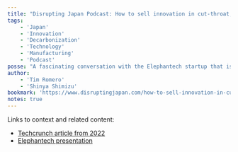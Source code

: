 ```yaml
---
title: "Disrupting Japan Podcast: How to sell innovation in cut-throat, low-margin industries"
tags:
    - 'Japan'
    - 'Innovation'
    - 'Decarbonization'
    - 'Technology'
    - 'Manufacturing'
    - 'Podcast'
posse: "A fascinating conversation with the Elephantech startup that is changing the manufacturing of printed circuit boards (PCB) from a subtractive to additive by using ink-jet printing process; reducing waste and manufacturing costs and helping to make a much-needed decarbonisation shift in the tech industry."
author:
    - 'Tim Romero'
    - 'Shinya Shimizu'
bookmark: 'https://www.disruptingjapan.com/how-to-sell-innovation-in-cut-throat-low-margin-industries/'
notes: true
---
```


Links to context and related content:

- [Techcrunch article from 2022](https://techcrunch.com/2022/11/17/elephantech-wants-to-create-circuit-boards-that-are-kinder-to-the-environment/)
- [Elephantech presentation](https://www.youtube.com/watch?v=6atSBDg5uGM)
